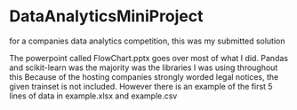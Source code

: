 # DataAnalyticsMiniProject
for a companies data analytics competition, this was my submitted solution

The powerpoint called FlowChart.pptx goes over most of what I did. 
Pandas and scikit-learn was the majority was the libraries I was using throughout this
Because of the hosting companies strongly worded legal notices, the given trainset is not included.
However there is an example of the first 5 lines of data in example.xlsx and example.csv 